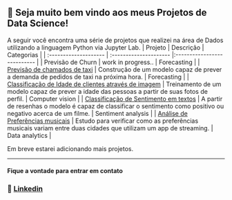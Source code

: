 ## 👻 Seja muito bem vindo aos meus Projetos de Data Science!

A seguir você encontra uma série de projetos que realizei na área de Dados utilizando a linguagem Python via Jupyter Lab.
| Projeto              | Descrição                | Categorias                 |
| :-------------------- | :--------------------- |:--------------------------- |
|     Previsão de Churn      |     work in progress..      |      Forecasting           |
|     [Previsão de chamados de taxi](https://github.com/lucas-mithidieri/projetos/blob/main/cab_orders_forecasting.ipynb)      |     Construção de um modelo capaz de prever a demanda de pedidos de taxi na próxima hora.     |      Forecasting           |
|     [Classificação de Idade de clientes através de imagem](https://github.com/lucas-mithidieri/projetos/blob/main/image_classification_age_app.ipynb)      |     Treinamento de um modelo capaz de prever a idade das pessoas a partir de suas fotos de perfil.      |      Computer vision           |
|     [Classificação de Sentimento em textos](https://github.com/lucas-mithidieri/projetos/blob/main/sentiment_analysis_movies.ipynb)      |     A partir de resenhas o modelo é capaz de classificar o sentimento como positivo ou negativo acerca de um filme.      |      Sentiment analysis           |
|     [Análise de Preferências musicais](https://github.com/lucas-mithidieri/projetos/blob/main/music_preferences_analysis.ipynb)      |     Estudo para verificar como as preferências musicais variam entre duas cidades que utilizam um app de streaming.       |      Data analytics           |

Em breve estarei adicionando mais projetos.
___
#### Fique a vontade para entrar em contato
 ### 📧 [Linkedin](https://www.linkedin.com/in/lucas-mithidieri-pires/)




